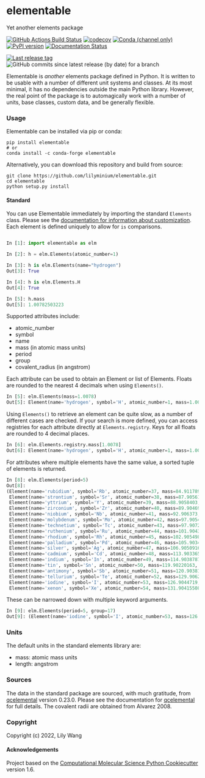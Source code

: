 elementable
==============================
Yet another elements package

[//]: # (Badges)
[![GitHub Actions Build Status](https://github.com/lilyminium/elementable/workflows/CI/badge.svg)](https://github.com/lilyminium/elementable/actions?query=workflow%3ACI)
[![codecov](https://codecov.io/gh/lilyminium/elementable/branch/master/graph/badge.svg)](https://codecov.io/gh/lilyminium/elementable/branch/main)
[![Conda (channel only)](https://img.shields.io/conda/vn/conda-forge/elementable)]((https://anaconda.org/conda-forge/elementable))
[![PyPI version](https://badge.fury.io/py/elementable.svg)](https://pypi.org/project/elementable/)
[![Documentation Status](https://readthedocs.org/projects/elementable/badge/?version=latest)](https://elementable.readthedocs.io/en/latest/?badge=latest)

[![Last release tag](https://img.shields.io/github/release-pre/lilyminium/elementable.svg)](https://github.com/lilyminium/elementable/releases) ![GitHub commits since latest release (by date) for a branch](https://img.shields.io/github/commits-since/lilyminium/elementable/latest)


Elementable is *another* elements package defined in Python.
It is written to be usable with a number of different unit systems and classes.
At its most minimal, it has no dependencies outside the main Python library.
However, the real point of the package is to automagically work with a number of units, base classes, custom data, and be generally flexible.

### Usage

Elementable can be installed via pip or conda:

```
pip install elementable
# or
conda install -c conda-forge elementable
```

Alternatively, you can download this repository and build from source:

```
git clone https://github.com/lilyminium/elementable.git
cd elementable
python setup.py install
```

#### Standard

You can use Elementable immediately by importing the standard `Elements` class. Please see the [documentation for information about customization](https://elementable.readthedocs.io/en/latest/customizing.html). Each element is defined uniquely to allow for `is` comparisons.

```python

In [1]: import elementable as elm

In [2]: h = elm.Elements(atomic_number=1)

In [3]: h is elm.Elements(name="hydrogen")
Out[3]: True

In [4]: h is elm.Elements.H
Out[4]: True

In [5]: h.mass
Out[5]: 1.00782503223

```

Supported attributes include:

* atomic_number
* symbol
* name
* mass (in atomic mass units)
* period
* group
* covalent_radius (in angstrom)

Each attribute can be used to obtain an Element or list of Elements. Floats are rounded to the nearest 4 decimals when using `Elements()`.

```python
In [5]: elm.Elements(mass=1.0078)
Out[5]: Element(name='hydrogen', symbol='H', atomic_number=1, mass=1.00782503223, period=1, group=1, covalent_radius=0.31)
```

Using `Elements()` to retrieve an element can be quite slow, as a number of different cases are checked. If your search is more defined, you can access registries for each attribute directly at `Elements.registry`. Keys for all floats are rounded to 4 decimal places.

```python
In [6]: elm.Elements.registry.mass[1.0078]
Out[6]: Element(name='hydrogen', symbol='H', atomic_number=1, mass=1.00782503223, period=1, group=1, covalent_radius=0.31)
```

For attributes where multiple elements have the same value, a sorted tuple of elements is returned.

```python
In [8]: elm.Elements(period=5)
Out[8]:
(Element(name='rubidium', symbol='Rb', atomic_number=37, mass=84.9117897379, period=5, group=1, covalent_radius=2.2),
 Element(name='strontium', symbol='Sr', atomic_number=38, mass=87.9056125, period=5, group=2, covalent_radius=1.95),
 Element(name='yttrium', symbol='Y', atomic_number=39, mass=88.9058403, period=5, group=3, covalent_radius=1.9),
 Element(name='zirconium', symbol='Zr', atomic_number=40, mass=89.9046977, period=5, group=4, covalent_radius=1.75),
 Element(name='niobium', symbol='Nb', atomic_number=41, mass=92.906373, period=5, group=5, covalent_radius=1.64),
 Element(name='molybdenum', symbol='Mo', atomic_number=42, mass=97.90540482, period=5, group=6, covalent_radius=1.54),
 Element(name='technetium', symbol='Tc', atomic_number=43, mass=97.9072124, period=5, group=7, covalent_radius=1.47),
 Element(name='ruthenium', symbol='Ru', atomic_number=44, mass=101.9043441, period=5, group=8, covalent_radius=1.46),
 Element(name='rhodium', symbol='Rh', atomic_number=45, mass=102.905498, period=5, group=9, covalent_radius=1.42),
 Element(name='palladium', symbol='Pd', atomic_number=46, mass=105.9034804, period=5, group=10, covalent_radius=1.39),
 Element(name='silver', symbol='Ag', atomic_number=47, mass=106.9050916, period=5, group=11, covalent_radius=1.45),
 Element(name='cadmium', symbol='Cd', atomic_number=48, mass=113.90336509, period=5, group=12, covalent_radius=1.44),
 Element(name='indium', symbol='In', atomic_number=49, mass=114.903878776, period=5, group=13, covalent_radius=1.42),
 Element(name='tin', symbol='Sn', atomic_number=50, mass=119.90220163, period=5, group=14, covalent_radius=1.39),
 Element(name='antimony', symbol='Sb', atomic_number=51, mass=120.903812, period=5, group=15, covalent_radius=1.39),
 Element(name='tellurium', symbol='Te', atomic_number=52, mass=129.906222748, period=5, group=16, covalent_radius=1.38),
 Element(name='iodine', symbol='I', atomic_number=53, mass=126.9044719, period=5, group=17, covalent_radius=1.39),
 Element(name='xenon', symbol='Xe', atomic_number=54, mass=131.9041550856, period=5, group=18, covalent_radius=1.4))
```

These can be narrowed down with multiple keyword arguments.

```python
In [9]: elm.Elements(period=5, group=17)
Out[9]: (Element(name='iodine', symbol='I', atomic_number=53, mass=126.9044719, period=5, group=17, covalent_radius=1.39),)
```


### Units

The default units in the standard elements library are:

* mass: atomic mass units
* length: angstrom


### Sources


The data in the standard package are sourced, with much gratitude, from [qcelemental](https://github.com/MolSSI/QCElemental) version 0.23.0.
Please see the documentation for [qcelemental](https://docs.qcarchive.molssi.org/projects/QCElemental/en/stable/) for full details.
The covalent radii are obtained from Alvarez 2008.


### Copyright

Copyright (c) 2022, Lily Wang


#### Acknowledgements
 
Project based on the 
[Computational Molecular Science Python Cookiecutter](https://github.com/molssi/cookiecutter-cms) version 1.6.

